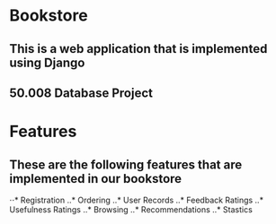 # Bookstore
## This is a web application that is implemented using Django 
## 50.008 Database Project
# Features
## These are the following features that are implemented in our bookstore
⋅⋅* Registration 
..* Ordering
..* User Records
..* Feedback Ratings
..* Usefulness Ratings
..* Browsing 
..* Recommendations
..* Stastics 



